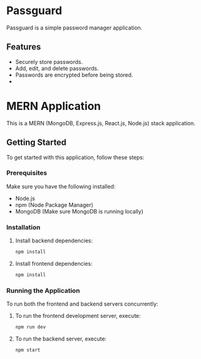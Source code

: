 # Passguard

Passguard is a simple password manager application.

## Features

- Securely store passwords.
- Add, edit, and delete passwords.
- Passwords are encrypted before being stored.
- 
# MERN Application

This is a MERN (MongoDB, Express.js, React.js, Node.js) stack application.

## Getting Started

To get started with this application, follow these steps:

### Prerequisites

Make sure you have the following installed:

- Node.js
- npm (Node Package Manager)
- MongoDB (Make sure MongoDB is running locally)

### Installation

1. Install backend dependencies:

    ```bash
    npm install
    ```

2. Install frontend dependencies:

    ```bash
    npm install
    ```

### Running the Application

To run both the frontend and backend servers concurrently:

1. To run the frontend development server, execute:

    ```bash
    npm run dev
    ```

2. To run the backend server, execute:

    ```bash
    npm start
    ```
